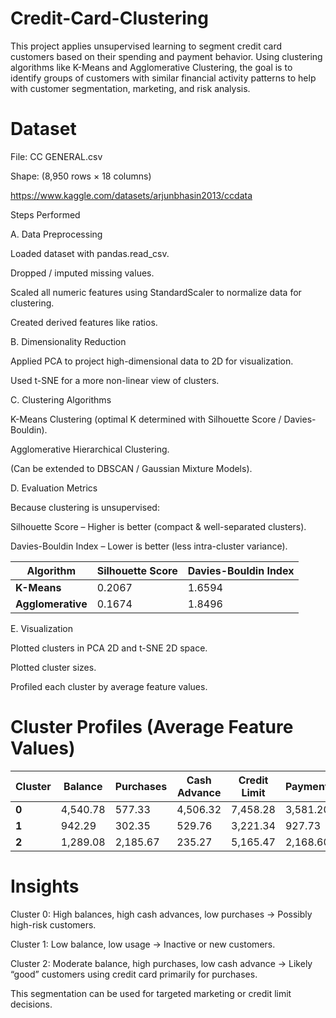 # Credit-Card-Clustering
This project applies unsupervised learning to segment credit card customers based on their spending and payment behavior. Using clustering algorithms like K-Means and Agglomerative Clustering, the goal is to identify groups of customers with similar financial activity patterns to help with customer segmentation, marketing, and risk analysis.

# Dataset

File: CC GENERAL.csv

Shape: (8,950 rows × 18 columns)

https://www.kaggle.com/datasets/arjunbhasin2013/ccdata

Steps Performed

A. Data Preprocessing

Loaded dataset with pandas.read_csv.

Dropped / imputed missing values.

Scaled all numeric features using StandardScaler to normalize data for clustering.

Created derived features like ratios.

B. Dimensionality Reduction

Applied PCA to project high-dimensional data to 2D for visualization.

Used t-SNE for a more non-linear view of clusters.

C. Clustering Algorithms

K-Means Clustering (optimal K determined with Silhouette Score / Davies-Bouldin).

Agglomerative Hierarchical Clustering.

(Can be extended to DBSCAN / Gaussian Mixture Models).

D. Evaluation Metrics

Because clustering is unsupervised:

Silhouette Score – Higher is better (compact & well-separated clusters).

Davies-Bouldin Index – Lower is better (less intra-cluster variance).

| Algorithm         | Silhouette Score | Davies-Bouldin Index |
| ----------------- | ---------------- | -------------------- |
| **K-Means**       | 0.2067           | 1.6594               |
| **Agglomerative** | 0.1674           | 1.8496               |

E. Visualization

Plotted clusters in PCA 2D and t-SNE 2D space.

Plotted cluster sizes.

Profiled each cluster by average feature values.


# Cluster Profiles (Average Feature Values)

| Cluster | Balance  | Purchases | Cash Advance | Credit Limit | Payments | Tenure |
| ------- | -------- | --------- | ------------ | ------------ | -------- | ------ |
| **0**   | 4,540.78 | 577.33    | 4,506.32     | 7,458.28     | 3,581.20 | 11.39  |
| **1**   | 942.29   | 302.35    | 529.76       | 3,221.34     | 927.73   | 11.39  |
| **2**   | 1,289.08 | 2,185.67  | 235.27       | 5,165.47     | 2,168.60 | 11.74  |


# Insights

Cluster 0: High balances, high cash advances, low purchases → Possibly high-risk customers.

Cluster 1: Low balance, low usage → Inactive or new customers.

Cluster 2: Moderate balance, high purchases, low cash advance → Likely “good” customers using credit card primarily for purchases.

This segmentation can be used for targeted marketing or credit limit decisions.
